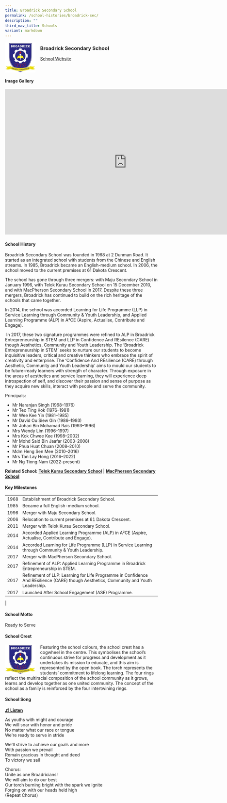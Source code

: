 ```yaml
---
title: Broadrick Secondary School
permalink: /school-histories/broadrick-sec/
description: ""
third_nav_title: Schools
variant: markdown
---
```

<img align="left" style="width:20%;margin-right:15px;" src="/images/broadricksec1.jpg">

### **Broadrick Secondary School**
[School Website](http://www.broadricksec.moe.edu.sg/) 

<br clear="left">

#### **Image Gallery**
<iframe src="https://docs.google.com/presentation/d/e/2PACX-1vSY8g3Lh2xmIlgcHPTfXR4dYmqayf62ad2nTcAYEi0ghc_9AE1V3Lz4OeL7Cj0uhd0Xyhelf9tmVnao/embed?start=false&amp;loop=true&amp;delayms=10000" frameborder="0" width="800" height="479" allowfullscreen="true"></iframe>




#### **School History**
Broadrick Secondary School was founded in 1968 at 2 Dunman Road. It started as an integrated school with students from the Chinese and English streams. In 1985, Broadrick became an English-medium school. In 2006, the school moved to the current premises at 61 Dakota Crescent.

The school has gone through three mergers: with Maju Secondary School in January 1996, with Telok Kurau Secondary School on 15 December 2010, and with MacPherson Secondary School in 2017. Despite these three mergers, Broadrick has continued to build on the rich heritage of the schools that came together.

In 2014, the school was accorded Learning for Life Programme (LLP) in Service Learning through Community &amp; Youth Leadership, and Applied Learning Programme (ALP) in A²CE (Aspire, Actualise, Contribute and Engage).

&nbsp;In 2017, these two signature programmes were refined to ALP in Broadrick Entrepreneurship in STEM and LLP in Confidence And REsilence (CARE) though Aesthetics, Community and Youth Leadership. The ‘Broadrick Entrepreneurship in STEM’ seeks to nurture our students to become inquisitive leaders, critical and creative thinkers who embrace the spirit of creativity and enterprise. The ‘Confidence And REsilience (CARE) through Aesthetic, Community and Youth Leadership’ aims to mould our students to be future-ready learners with strength of character. Through exposure in the areas of aesthetics and service learning, they will experience deep introspection of self, and discover their passion and sense of purpose as they acquire new skills, interact with people and serve the community.

Principals:<br>
* Mr Naranjan Singh (1968–1976)<br>
* Mr Teo Ting Kok (1976–1981)<br>
* Mr Wee Kee Yin (1981–1985)<br>
* Mr David Ou Siew Gin (1986–1993)<br>
* Mr Johari Bin Mohamad Rais (1993–1996)<br>
* Mrs Wendy Lim (1996–1997)<br>
* Mrs Kok Chwee Kee (1998–2002)<br>
* Mr Mohd Said Bin Jaafar (2003–2008)<br>
* Mr Phua Huat Chuan (2008–2010)<br>
* Mdm Heng Sen Mee (2010–2016)<br>
* Mrs Tan Lay Hong (2016–2022)
* Mr Ng Tiong Nam (2022–present)

**Related School:** **[Telok Kurau Secondary School](/school-histories/telok-kurau-sec/)** \| **[MacPherson Secondary School](/school-histories/macpherson-sec/)**

#### **Key Milestones**

|  |  |
|:---:|---|
| 1968 | Establishment of Broadrick Secondary School. |
| 1985 | Became a full English-medium school. |
| 1996 | Merger with Maju Secondary School. |
| 2006 | Relocation to current premises at 61 Dakota Crescent. |
| 2011 | Merger with Telok Kurau Secondary School. |
| 2014 | Accorded Applied Learning Programme (ALP) in A²CE (Aspire, Actualise, Contribute and Engage). |
| 2014 | Accorded Learning for Life Programme (LLP) in Service Learning through Community &amp; Youth Leadership. |
| 2017 | Merger with MacPherson Secondary School. |
| 2017 | Refinement of ALP: Applied Learning Programme in Broadrick Entrepreneurship in STEM. |
| 2017 | Refinement of LLP: Learning for Life Programme in Confidence And REsilience (CARE) though Aesthetics, Community and Youth Leadership. |
| 2017 | Launched After School Engagement (ASE) Programme. |
|

#### **School Motto**
Ready to Serve

#### **School Crest**
<img align="left" style="width:20%;margin-right:15px;" src="/images/broadricksec1.jpg">

Featuring the school colours, the school crest has a cogwheel in the centre. This symbolises the school’s continuous strive for progress and development as it undertakes its mission to educate, and this aim is represented by the open book. The torch represents the students’ commitment to lifelong learning. The four rings reflect the multiracial composition of the school community as it grows, learns and develop together as one united community. The concept of the school as a family is reinforced by the four intertwining rings.

#### **School Song**
<a target="\_blank" href="https://drive.google.com/file/d/1HrhCJA82UBjUD5yyrgmD90ZacuR3SPjf/view?usp=share_link">**♫ Listen**</a>

As youths with might and courage<br>
We will soar with honor and pride<br>
No matter what our race or tongue<br>
We're ready to serve in stride

We'll strive to achieve our goals and more<br>
With passion we prevail<br>
Remain gracious in thought and deed<br>
To victory we sail

Chorus:<br>
Unite as one Broadricians!<br>
We will aim to do our best<br>
Our torch burning bright with the spark we ignite<br>
Forging on with our heads held high
&nbsp;  
(Repeat Chorus)